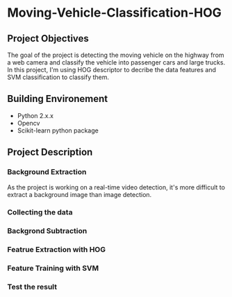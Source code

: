 # Moving-Vehicle-Classification-HOG
## Project Objectives
The goal of the project is detecting the moving vehicle on the highway from a web camera and classify the vehicle into passenger cars and large trucks. In this project, I'm using HOG descriptor to decribe the data features and SVM classification to classify them.
## Building Environement
* Python 2.x.x
* Opencv 
* Scikit-learn python package
## Project Description
### Background Extraction
As the project is working on a real-time video detection, it's more difficult to extract a background image than image detection. 
### Collecting the data
### Backgrond Subtraction
### Featrue Extraction with HOG
### Feature Training with SVM
### Test the result
